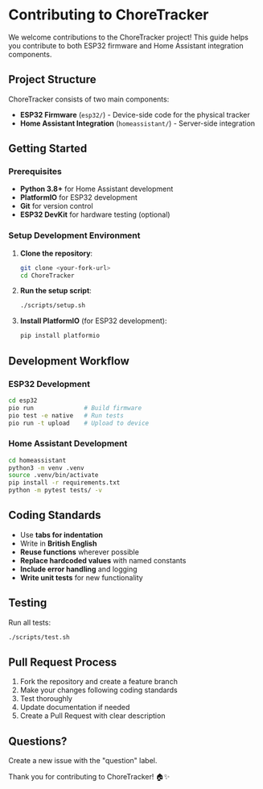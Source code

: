 # Contributing to ChoreTracker

We welcome contributions to the ChoreTracker project! This guide helps you contribute to both ESP32 firmware and Home Assistant integration components.

## Project Structure

ChoreTracker consists of two main components:
- **ESP32 Firmware** (`esp32/`) - Device-side code for the physical tracker
- **Home Assistant Integration** (`homeassistant/`) - Server-side integration

## Getting Started

### Prerequisites

- **Python 3.8+** for Home Assistant development
- **PlatformIO** for ESP32 development
- **Git** for version control
- **ESP32 DevKit** for hardware testing (optional)

### Setup Development Environment

1. **Clone the repository**:
   ```bash
   git clone <your-fork-url>
   cd ChoreTracker
   ```

2. **Run the setup script**:
   ```bash
   ./scripts/setup.sh
   ```

3. **Install PlatformIO** (for ESP32 development):
   ```bash
   pip install platformio
   ```

## Development Workflow

### ESP32 Development

```bash
cd esp32
pio run              # Build firmware
pio test -e native   # Run tests
pio run -t upload    # Upload to device
```

### Home Assistant Development

```bash
cd homeassistant
python3 -m venv .venv
source .venv/bin/activate
pip install -r requirements.txt
python -m pytest tests/ -v
```

## Coding Standards

- Use **tabs for indentation**
- Write in **British English**
- **Reuse functions** wherever possible
- **Replace hardcoded values** with named constants
- **Include error handling** and logging
- **Write unit tests** for new functionality

## Testing

Run all tests:
```bash
./scripts/test.sh
```

## Pull Request Process

1. Fork the repository and create a feature branch
2. Make your changes following coding standards
3. Test thoroughly
4. Update documentation if needed
5. Create a Pull Request with clear description

## Questions?

Create a new issue with the "question" label.

Thank you for contributing to ChoreTracker! 🏠✨ 